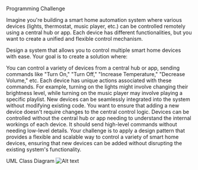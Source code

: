 Programming Challenge

Imagine you're building a smart home automation system where various devices (lights, thermostat, music player, etc.) can be controlled remotely using a central hub or app. Each device has different functionalities, but you want to create a unified and flexible control mechanism.

Design a system that allows you to control multiple smart home devices with ease. Your goal is to create a solution where:

You can control a variety of devices from a central hub or app, sending commands like "Turn On," "Turn Off," "Increase Temperature," "Decrease Volume," etc.
Each device has unique actions associated with these commands. For example, turning on the lights might involve changing their brightness level, while turning on the music player may involve playing a specific playlist.
New devices can be seamlessly integrated into the system without modifying existing code. You want to ensure that adding a new device doesn't require changes to the central control logic.
Devices can be controlled without the central hub or app needing to understand the internal workings of each device. It should send high-level commands without needing low-level details.
Your challenge is to apply a design pattern that provides a flexible and scalable way to control a variety of smart home devices, ensuring that new devices can be added without disrupting the existing system's functionality.

UML Class Diagram
![Alt text](https://scontent.xx.fbcdn.net/v/t1.15752-9/393622969_285759361088804_4773994227263647428_n.png?stp=dst-png_p403x403&_nc_cat=111&ccb=1-7&_nc_sid=510075&_nc_eui2=AeFALzAbZGiwxq0jI05qmRbAFMxhOxwgFtUUzGE7HCAW1XHNGD-Wyqonr7J4-WhyHIeSKDQVXDOkspQ_aLOuFZHy&_nc_ohc=MzPfqM_g6HsAX_0quYL&_nc_ad=z-m&_nc_cid=0&_nc_ht=scontent.xx&oh=03_AdQSg_eey9JqIOzfTqCqOIZ7Xjc84VUKfIShKoOTCuea4g&oe=655585B1)
